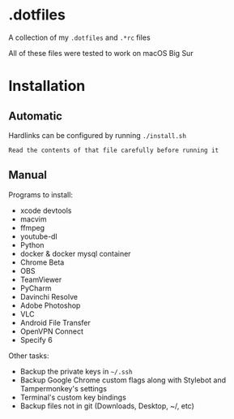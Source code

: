 # .dotfiles
A collection of my `.dotfiles` and `.*rc` files

All of these files were tested to work on macOS Big Sur

# Installation

## Automatic
Hardlinks can be configured by running `./install.sh`

```
Read the contents of that file carefully before running it
```

## Manual
Programs to install:
 * xcode devtools
 * macvim
 * ffmpeg
 * youtube-dl
 * Python
 * docker & docker mysql container
 * Chrome Beta
 * OBS
 * TeamViewer
 * PyCharm
 * Davinchi Resolve
 * Adobe Photoshop
 * VLC
 * Android File Transfer
 * OpenVPN Connect
 * Specify 6

Other tasks:
 * Backup the private keys in `~/.ssh`
 * Backup Google Chrome custom flags along with Stylebot and
   Tampermonkey's settings
 * Terminal's custom key bindings
 * Backup files not in git (Downloads, Desktop, ~/, etc)

